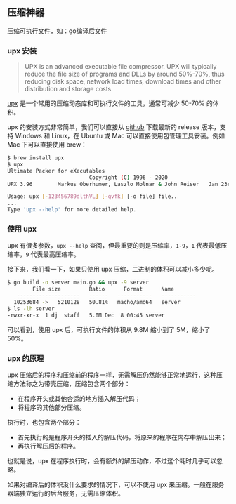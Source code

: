 

## 压缩神器

压缩可执行文件，如：go编译后文件

### upx 安装

> UPX is an advanced executable file compressor. UPX will typically reduce the file size of programs and DLLs by around 50%-70%, thus reducing disk space, network load times, download times and other distribution and storage costs.

[upx](https://github.com/upx/upx) 是一个常用的压缩动态库和可执行文件的工具，通常可减少 50-70% 的体积。

upx 的安装方式非常简单，我们可以直接从 [github](https://github.com/upx/upx/releases/) 下载最新的 release 版本，支持 Windows 和 Linux，在 Ubuntu 或 Mac 可以直接使用包管理工具安装。例如 Mac 下可以直接使用 brew：

```bash
$ brew install upx
$ upx
Ultimate Packer for eXecutables
                          Copyright (C) 1996 - 2020
UPX 3.96        Markus Oberhumer, Laszlo Molnar & John Reiser   Jan 23rd 2020

Usage: upx [-123456789dlthVL] [-qvfk] [-o file] file..
...
Type 'upx --help' for more detailed help.
```

### 使用 upx

upx 有很多参数，`upx --help` 查阅，但最重要的则是压缩率，`1-9`，`1` 代表最低压缩率，`9` 代表最高压缩率。

接下来，我们看一下，如果只使用 upx 压缩，二进制的体积可以减小多少呢。

```bash
$ go build -o server main.go && upx -9 server
        File size         Ratio      Format      Name
   --------------------   ------   -----------   -----------
  10253684 ->   5210128   50.81%   macho/amd64   server 
$ ls -lh server
-rwxr-xr-x  1 dj  staff   5.0M Dec  8 00:45 server
```

可以看到，使用 upx 后，可执行文件的体积从 9.8M 缩小到了 5M，缩小了 50%。

### upx 的原理

upx 压缩后的程序和压缩前的程序一样，无需解压仍然能够正常地运行，这种压缩方法称之为带壳压缩，压缩包含两个部分：

- 在程序开头或其他合适的地方插入解压代码；
- 将程序的其他部分压缩。

执行时，也包含两个部分：

- 首先执行的是程序开头的插入的解压代码，将原来的程序在内存中解压出来；
- 再执行解压后的程序。

也就是说，upx 在程序执行时，会有额外的解压动作，不过这个耗时几乎可以忽略。

如果对编译后的体积没什么要求的情况下，可以不使用 upx 来压缩。一般在服务器端独立运行的后台服务，无需压缩体积。
